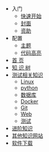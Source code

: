 <!-- _navbar.md -->
* 入门
  * [快速开始](/setting/quickstart.md)
  * [封面](/setting/_coverage.md)
  * [资助](/setting/wx_money.md)
* 配置
  * [主题](/setting/themes.md)
  * [代码高亮](/setting/language-highlight.md)
* [首 页](/) 
* [知 识 树](/knowledge_tree/)
* [测试相关知识](/base.md)
  * [ Linux ](/linux_knowledge/)
  * [ python ](/python_knowledge/) 
  * [ 数据库 ](/database_knowledge/)
  * [ Docker ](/docker_knowledge/)
  * [ Git ](/git_knowledge/)
  * [ Web ](/web_knowledge/)
  * [测试](/test_knowledge/)
* [进阶知识](/highlevel/)
* [其他知识网站](/other_knowledge/)
* [软件下载](/download_link/)
